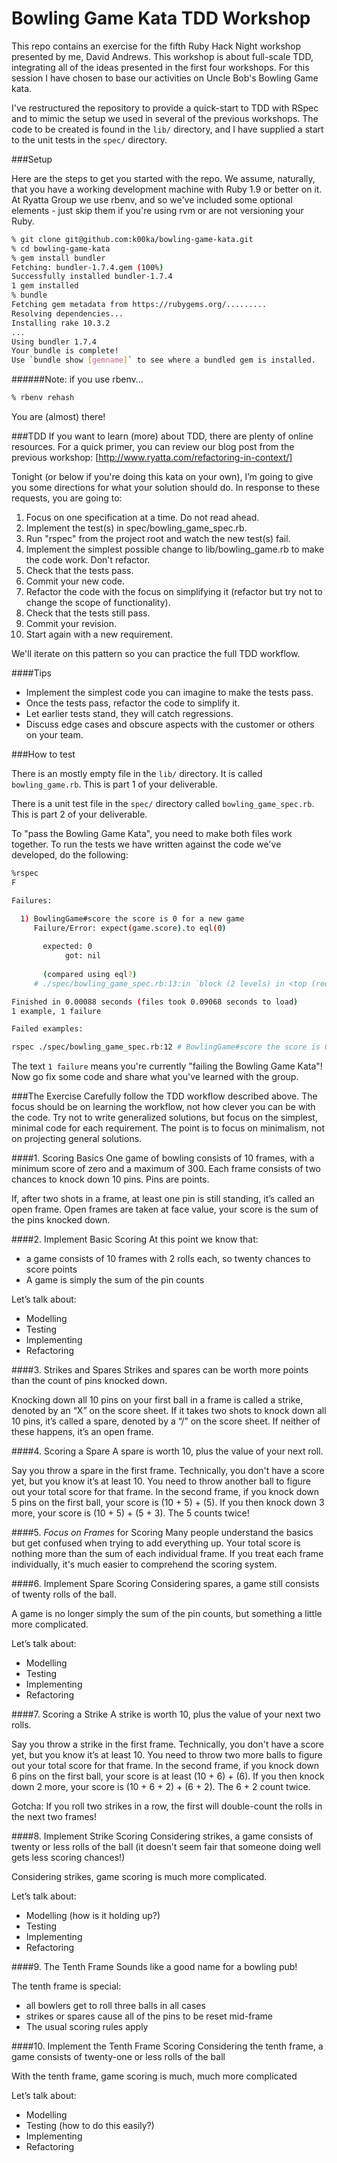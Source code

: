 Bowling Game Kata TDD Workshop
==============================

This repo contains an exercise for the fifth Ruby Hack Night workshop presented by me, David Andrews. This workshop is about full-scale TDD, integrating all of the ideas presented in the first four workshops. For this session I have chosen to base our activities on Uncle Bob's Bowling Game kata.

I've restructured the repository to provide a quick-start to TDD with RSpec and to mimic the setup we used in several of the previous workshops. The code to be created is found in the ``lib/`` directory, and I have supplied a start to the unit tests in the ``spec/`` directory.

###Setup

Here are the steps to get you started with the repo. We assume, naturally, that you have a working development machine with Ruby 1.9 or better on it. At Ryatta Group we use rbenv, and so we've included some optional elements - just skip them if you're using rvm or are not versioning your Ruby.

```sh
% git clone git@github.com:k00ka/bowling-game-kata.git
% cd bowling-game-kata
% gem install bundler
Fetching: bundler-1.7.4.gem (100%)
Successfully installed bundler-1.7.4
1 gem installed
% bundle
Fetching gem metadata from https://rubygems.org/.........
Resolving dependencies...
Installing rake 10.3.2
...
Using bundler 1.7.4
Your bundle is complete!
Use `bundle show [gemname]` to see where a bundled gem is installed.
```
######Note: if you use rbenv...
```sh
% rbenv rehash
```
You are (almost) there!

###TDD
If you want to learn (more) about TDD, there are plenty of online resources. For a quick primer, you can review our blog post from the previous workshop: [http://www.ryatta.com/refactoring-in-context/]

Tonight (or below if you're doing this kata on your own), I’m going to give you some directions for what your solution should do. In response to these requests, you are going to:

1. Focus on one specification at a time. Do not read ahead.
2. Implement the test(s) in spec/bowling_game_spec.rb.
3. Run "rspec" from the project root and watch the new test(s) fail.
4. Implement the simplest possible change to lib/bowling_game.rb to make the code work. Don't refactor.
5. Check that the tests pass.
6. Commit your new code.
7. Refactor the code with the focus on simplifying it (refactor but try not to change the scope of functionality).
8. Check that the tests still pass.
9. Commit your revision.
10. Start again with a new requirement.

We'll iterate on this pattern so you can practice the full TDD workflow.

####Tips
* Implement the simplest code you can imagine to make the tests pass.
* Once the tests pass, refactor the code to simplify it.
* Let earlier tests stand, they will catch regressions.
* Discuss edge cases and obscure aspects with the customer or others on your team.

###How to test

There is an mostly empty file in the ``lib/`` directory. It is called ``bowling_game.rb``. This is part 1 of your deliverable.

There is a unit test file in the ``spec/`` directory called ``bowling_game_spec.rb``. This is part 2 of your deliverable.

To "pass the Bowling Game Kata", you need to make both files work together.
To run the tests we have written against the code we've developed, do the following:
```sh
%rspec
F

Failures:

  1) BowlingGame#score the score is 0 for a new game
     Failure/Error: expect(game.score).to eql(0)
       
       expected: 0
            got: nil
       
       (compared using eql?)
     # ./spec/bowling_game_spec.rb:13:in `block (2 levels) in <top (required)>'

Finished in 0.00088 seconds (files took 0.09068 seconds to load)
1 example, 1 failure

Failed examples:

rspec ./spec/bowling_game_spec.rb:12 # BowlingGame#score the score is 0 for a new game
```

The text ``1 failure`` means you're currently "failing the Bowling Game Kata"! Now go fix some code and share what you've learned with the group.

###The Exercise
Carefully follow the TDD workflow described above. The focus should be on learning the workflow, not how clever you can be with the code. Try not to write generalized solutions, but focus on the simplest, minimal code for each requirement. The point is to focus on minimalism, not on projecting general solutions.

####1. Scoring Basics
One game of bowling consists of 10 frames, with a minimum score of zero and a maximum of 300. Each frame consists of two chances to knock down 10 pins. Pins are points.

If, after two shots in a frame, at least one pin is still standing, it’s called an open frame. Open frames are taken at face value, your score is the sum of the pins knocked down.

####2. Implement Basic Scoring
At this point we know that: 
* a game consists of 10 frames with 2 rolls each, so twenty chances to score points
* A game is simply the sum of the pin counts

Let’s talk about:
* Modelling
* Testing
* Implementing
* Refactoring


####3. Strikes and Spares
Strikes and spares can be worth more points than the count of pins knocked down. 

Knocking down all 10 pins on your first ball in a frame is called a strike, denoted by an “X” on the score sheet. If it takes two shots to knock down all 10 pins, it’s called a spare, denoted by a “/” on the score sheet. If neither of these happens, it’s an open frame.

####4. Scoring a Spare
A spare is worth 10, plus the value of your next roll. 

Say you throw a spare in the first frame. Technically, you don't have a score yet, but you know it’s at least 10. You need to throw another ball to figure out your total score for that frame. In the second frame, if you knock down 5 pins on the first ball, your score is (10 + 5) + (5). If you then knock down 3 more, your score is (10 + 5) + (5 + 3). The 5 counts twice!

####5. *Focus on Frames* for Scoring
Many people understand the basics but get confused when trying to add everything up. Your total score is nothing more than the sum of each individual frame. If you treat each frame individually, it's much easier to comprehend the scoring system.

####6. Implement Spare Scoring
Considering spares, a game still consists of twenty rolls of the ball. 

A game is no longer simply the sum of the pin counts, but something a little more complicated. 

Let’s talk about:
* Modelling
* Testing
* Implementing
* Refactoring

####7. Scoring a Strike
A strike is worth 10, plus the value of your next two rolls. 

Say you throw a strike in the first frame. Technically, you don't have a score yet, but you know it’s at least 10. You need to throw two more balls to figure out your total score for that frame. In the second frame, if you knock down 6 pins on the first ball, your score is at least (10 + 6) + (6). If you then knock down 2 more, your score is (10 + 6 + 2) + (6 + 2). The 6 + 2 count twice.

Gotcha: If you roll two strikes in a row, the first will double-count the rolls in the next two frames!

####8. Implement Strike Scoring
Considering strikes, a game consists of twenty or less rolls of the ball (it doesn’t seem fair that someone doing well gets less scoring chances!) 

Considering strikes, game scoring is much more complicated.

Let’s talk about:
* Modelling (how is it holding up?)
* Testing
* Implementing
* Refactoring

####9. The Tenth Frame
Sounds like a good name for a bowling pub! 

The tenth frame is special:
* all bowlers get to roll three balls in all cases
* strikes or spares cause all of the pins to be reset mid-frame
* The usual scoring rules apply

####10. Implement the Tenth Frame Scoring
Considering the tenth frame, a game consists of twenty-one or less rolls of the ball

With the tenth frame, game scoring is much, much more complicated

Let’s talk about:
* Modelling
* Testing (how to do this easily?)
* Implementing
* Refactoring
